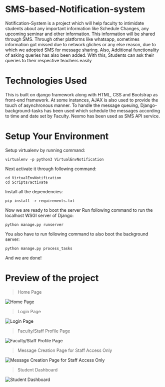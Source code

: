 # SMS-based-Notification-system
Notification-System is a project which will help faculty to intimidate students about any important information like Schedule Changes, any upcoming seminar and other information. This information will be shared through SMS. Through other platforms like whatsapp, sometimes information got missed due to network gliches or any else reason, due to which we adopted SMS for message sharing.
Also, Additional functionality of asking queries has also been added. With this, Students can ask their queries to their respective teachers easily

# Technologies Used

This is built on django framework along with HTML, CSS and Bootstrap as front-end framework. At some instances, AJAX is also used to provide the touch of asynchronous manner.
To handle the message queuing, Django-background-tasks has been used which schedule the messages according to time and date set by Faculty.
Nexmo has been used as SMS API service.

# Setup Your Environment

Setup virtualenv by running command:
```
virtualenv -p python3 VirtualEnvNotification
```
Next activate it through following command:
```
cd VirtualEnvNotification
cd Scripts/activate
```
Install all the dependencies:
```
pip install -r requirements.txt
```
Now we are ready to boot the server
Run following command to run the localhost WSGI server of Django:
```
python manage.py runserver
```
You also have to run following command to also boot the background server:
```
python manage.py process_tasks
```
And we are done!

# Preview of the project

> Home Page

![Home Page](https://user-images.githubusercontent.com/37483320/43248981-1a411ec0-90d7-11e8-817e-bf905db16b0c.png)

> Login Page

![Login Page](https://user-images.githubusercontent.com/37483320/43248983-1a94bc74-90d7-11e8-9737-37ad9e116266.png)

> Faculty/Staff Profile Page

![Faculty/Staff Profile Page](https://user-images.githubusercontent.com/37483320/43248979-19d9e70a-90d7-11e8-8564-3d344707de5f.png)

> Message Creation Page for Staff Access Only

![Message Creation Page for Staff Access Only](https://user-images.githubusercontent.com/37483320/43249680-f3efacee-90d8-11e8-8bb3-b80afffc3343.png)

> Student Dashboard

![Student Dashboard](https://user-images.githubusercontent.com/37483320/43248984-1ad3a3b2-90d7-11e8-837a-0c541a767932.png)
